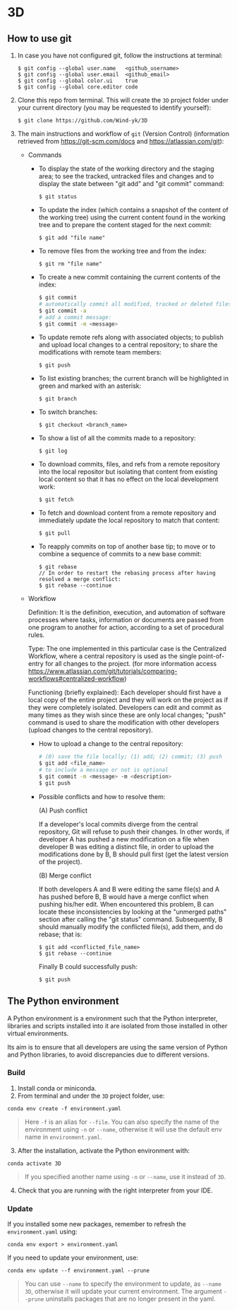 # 3D

## How to use git

1. In case you have not configured git, follow the instructions at terminal:

    ```
    $ git config --global user.name   <github_username>
    $ git config --global user.email  <github_email>
    $ git config --global color.ui    true
    $ git config --global core.editor code
    ```

2. Clone this repo from terminal. This will create the `3D` project folder under your current directory (you may be requested to identify yourself):

    ```
    $ git clone https://github.com/Wind-yk/3D
    ```

3. The main instructions and workflow of `git` (Version Control) (information retrieved from https://git-scm.com/docs and  https://atlassian.com/git):
    * Commands
        * To display the state of the working directory and the staging area; to see the tracked, untracked files and changes and to display the state between "git add" and "git commit" command:
            ```
            $ git status
            ```
        * To update the index (which contains a snapshot of the content of the working tree) using the current content found in the working tree and to prepare the content staged for the next commit:
            ```
            $ git add "file name"
            ```
        * To remove files from the working tree and from the index:
            ```
            $ git rm "file name"
            ```
        * To create a new commit containing the current contents of the index:
            ```bash
            $ git commit
            # automatically commit all modified, tracked or deleted files:
            $ git commit -a
            # add a commit message:
            $ git commit -m <message>
            ```
        * To update remote refs along with associated objects; to publish and upload local changes to a central repository; to share the modifications with remote team members:
            ```
            $ git push
            ```
        * To list existing branches; the current branch will be highlighted in green and marked with an asterisk:
            ```
            $ git branch
            ```
        * To switch branches:
            ```
            $ git checkout <branch_name>
            ```
        * To show a list of all the commits made to a repository:
            ```
            $ git log
            ```
        * To download commits, files, and refs from a remote repository into the local repositor but isolating that content from existing local content so that it has no effect on the local development work: 
            ```
            $ git fetch
            ```
        * To fetch and download content from a remote repository and immediately update the local repository to match that content:
            ```
            $ git pull
            ```
        * To reapply commits on top of another base tip; to move or to combine a sequence of commits to a new base commit: 
            ```
            $ git rebase
            // In order to restart the rebasing process after having resolved a merge conflict:
            $ git rebase --continue
            ```

    * Workflow

        Definition: It is the definition, execution, and automation of software processes where tasks, information or documents are passed from one program to another for action, according to a set of procedural rules.

        Type: The one implemented in this particular case is the Centralized Workflow, where a central repository is used as the single point-of-entry for all changes to the project.
        (for more information access https://www.atlassian.com/git/tutorials/comparing-workflows#centralized-workflow)

        Functioning (briefly explained): Each developer should first have a local copy of the entire project and they will work on the project as if they were completely isolated. Developers can edit and commit as many times as they wish since these are only local changes; "push" command is used to share the modification with other developers (upload changes to the central repository).

        * How to upload a change to the central repository:

            ```bash
            # (0) save the file locally; (1) add; (2) commit; (3) push
            $ git add <file_name>
            # to include a message or not is optional
            $ git commit -m <message> -m <description>
            $ git push
            ```
            
        * Possible conflicts and how to resolve them:
            
            (A) Push conflict

            If a developer's local commits diverge from the central repository, Git will refuse to push their changes. In other words, if developer A has pushed a new modification on a file when developer B was editing a distinct file, in order to upload the modifications done by B, B should pull first (get the latest version of the project).

            (B) Merge conflict

            If both developers A and B were editing the same file(s) and A has pushed before B, B would have a merge conflict when pushing his/her edit. When encountered this problem, B can  locate these inconsistencies by looking at the "unmerged paths" section after calling the "git status" command. Subsequently, B should manually modify the conflicted file(s), add them, and do rebase; that is:
            ```
            $ git add <conflicted_file_name>
            $ git rebase --continue
            ```
            Finally B could successfully push:
            ```
            $ git push
            ```

## The Python environment

A Python environment is a environment such that the Python interpreter, libraries and scripts installed into it are isolated from those installed in other virtual environments. 

Its aim is to ensure that all developers are using the same version of Python and Python libraries, to avoid discrepancies due to different versions.

### Build

1. Install conda or miniconda.
2. From terminal and under the `3D` project folder, use:

```
conda env create -f environment.yaml
```
> Here `-f` is an alias for `--file`. You can also specify the name of the environment using `-n` or `--name`, otherwise it will use the default env name in `environment.yaml`. 

3. After the installation, activate the Python environment with:

```
conda activate 3D
```
> If you specified another name using `-n` or `--name`, use it instead of `3D`.

4. Check that you are running with the right interpreter from your IDE.

### Update

If you installed some new packages, remember to refresh the `environment.yaml` using:

```
conda env export > environment.yaml
```

If you need to update your environment, use:

```
conda env update --f environment.yaml --prune
```
> You can use `--name` to specify the environment to update, as `--name 3D`, otherwise it will update your current environment. The argument `--prune` uninstalls packages that are no longer present in the yaml. 